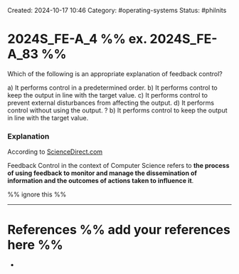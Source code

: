 Created: 2024-10-17 10:46
Category: #operating-systems
Status: #philnits



# 2024S_FE-A_4 %% ex. 2024S_FE-A_83 %%

Which of the following is an appropriate explanation of feedback control?

a) It performs control in a predetermined order.
b) It performs control to keep the output in line with the target value.
c) It performs control to prevent external disturbances from affecting the output.
d) It performs control without using the output.
?
b) It performs control to keep the output in line with the target value.
### Explanation

According to [ScienceDirect.com](https://www.sciencedirect.com/topics/computer-science/feedback-control#:~:text=Feedback%20Control%20in%20the%20context,actions%20taken%20to%20influence%20it.)

Feedback Control in the context of Computer Science refers to **the process of using feedback to monitor and manage the dissemination of information and the outcomes of actions taken to influence it**.




%% ignore this %%

---









# References %% add your references here %%
- 